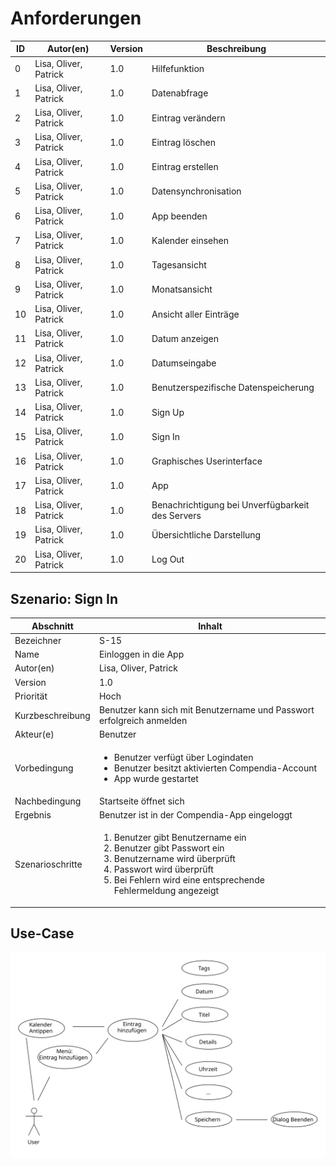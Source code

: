 # Anforderungen

| ID  | Autor(en)             | Version | Beschreibung                                      |
| --- | --------------------- | ------- | ------------------------------------------------- |
| 0   | Lisa, Oliver, Patrick | 1.0     | Hilfefunktion                                     |
| 1   | Lisa, Oliver, Patrick | 1.0     | Datenabfrage                                      |
| 2   | Lisa, Oliver, Patrick | 1.0     | Eintrag verändern                                 |
| 3   | Lisa, Oliver, Patrick | 1.0     | Eintrag löschen                                   |
| 4   | Lisa, Oliver, Patrick | 1.0     | Eintrag erstellen                                 |
| 5   | Lisa, Oliver, Patrick | 1.0     | Datensynchronisation                              |
| 6   | Lisa, Oliver, Patrick | 1.0     | App beenden                                       |
| 7   | Lisa, Oliver, Patrick | 1.0     | Kalender einsehen                                 |
| 8   | Lisa, Oliver, Patrick | 1.0     | Tagesansicht                                      |
| 9   | Lisa, Oliver, Patrick | 1.0     | Monatsansicht                                     |
| 10  | Lisa, Oliver, Patrick | 1.0     | Ansicht aller Einträge                            |
| 11  | Lisa, Oliver, Patrick | 1.0     | Datum anzeigen                                    |
| 12  | Lisa, Oliver, Patrick | 1.0     | Datumseingabe                                     |
| 13  | Lisa, Oliver, Patrick | 1.0     | Benutzerspezifische Datenspeicherung              |
| 14  | Lisa, Oliver, Patrick | 1.0     | Sign Up                                           |
| 15  | Lisa, Oliver, Patrick | 1.0     | Sign In                                           |
| 16  | Lisa, Oliver, Patrick | 1.0     | Graphisches Userinterface                         |
| 17  | Lisa, Oliver, Patrick | 1.0     | App                                               |
| 18  | Lisa, Oliver, Patrick | 1.0     | Benachrichtigung bei Unverfügbarkeit des Servers  |
| 19  | Lisa, Oliver, Patrick | 1.0     | Übersichtliche Darstellung                        |
| 20  | Lisa, Oliver, Patrick | 1.0     | Log Out                                           |

## Szenario: Sign In

| Abschnitt        | Inhalt                                                                                                                                                                                                  |
| ---------------- | ------------------------------------------------------------------------------------------------------------------------------------------------------------------------------------------------------- |
| Bezeichner       | S-15                                                                                                                                                                                                    |
| Name             | Einloggen in die App                                                                                                                                                                                    |
| Autor(en)        | Lisa, Oliver, Patrick                                                                                                                                                                                   |
| Version          | 1.0                                                                                                                                                                                                     |
| Priorität        | Hoch                                                                                                                                                                                                    |
| Kurzbeschreibung | Benutzer kann sich mit Benutzername und Passwort erfolgreich anmelden                                                                                                                                   |
| Akteur(e)        | Benutzer                                                                                                                                                                                                |
| Vorbedingung     | <ul><li>Benutzer verfügt über Logindaten <li>Benutzer besitzt aktivierten Compendia-Account <li> App wurde gestartet </ul>                                                                              |
| Nachbedingung    | Startseite öffnet sich                                                                                                                                                                                  |
| Ergebnis         | Benutzer ist in der Compendia-App eingeloggt                                                                                                                                                            |
| Szenarioschritte | <ol><li>Benutzer gibt Benutzername ein <li>Benutzer gibt Passwort ein <li>Benutzername wird überprüft <li>Passwort wird überprüft <li>Bei Fehlern wird eine entsprechende Fehlermeldung angezeigt </ol> |

## Use-Case

![Diagramm: Use-Case Eintrag hinzufügen](use-case_eintrag_hinzufuegen.svg)

